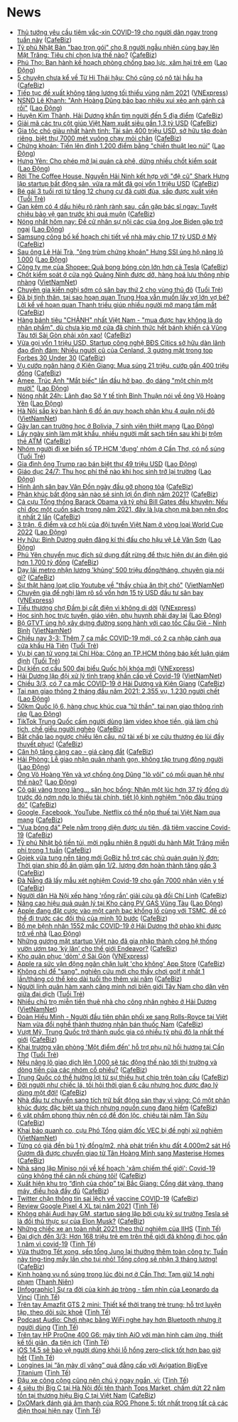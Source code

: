 # News

- [Thủ tướng yêu cầu tiêm vắc-xin COVID-19 cho người dân ngay trong tuần này](https://cafebiz.vn/thu-tuong-yeu-cau-tiem-vac-xin-covid-19-cho-nguoi-dan-ngay-trong-tuan-nay-20210303213326951.chn) ([CafeBiz](https://cafebiz.vn))
- [Tỷ phú Nhật Bản "bao trọn gói" cho 8 người ngẫu nhiên cùng bay lên Mặt Trăng: Tiêu chí chọn lựa thế nào?](https://cafebiz.vn/ty-phu-nhat-ban-bao-tron-goi-cho-8-nguoi-ngau-nhien-cung-bay-len-mat-trang-tieu-chi-chon-lua-the-nao-20210303211714315.chn) ([CafeBiz](https://cafebiz.vn))
- [Phú Thọ: Ban hành kế hoạch phòng chống bạo lực, xâm hại trẻ em](https://laodong.vn/giao-duc/phu-tho-ban-hanh-ke-hoach-phong-chong-bao-luc-xam-hai-tre-em-885538.ldo) ([Lao Động](https://laodong.vn))
- [5 chuyện chưa kể về Từ Hi Thái hậu: Chó cũng có nô tài hầu hạ](https://cafebiz.vn/5-chuyen-chua-ke-ve-tu-hi-thai-hau-cho-cung-co-no-tai-hau-ha-20210303211240595.chn) ([CafeBiz](https://cafebiz.vn))
- [Tiếp tục đề xuất không tăng lương tối thiểu vùng năm 2021](https://vnexpress.net/tiep-tuc-de-xuat-khong-tang-luong-toi-thieu-vung-nam-2021-4243125.html) ([VNExpress](https://vnexpress.net))
- [NSND Lê Khanh: &quot;Anh Hoàng Dũng bảo bao nhiêu xui xẻo anh gánh cả rồi&quot;](https://laodong.vn/van-hoa/nsnd-le-khanh-anh-hoang-dung-bao-bao-nhieu-xui-xeo-anh-ganh-ca-roi-885494.ldo) ([Lao Động](https://laodong.vn))
- [Huyện Kim Thành, Hải Dương khẩn tìm người đến 5 địa điểm](https://cafebiz.vn/huyen-kim-thanh-hai-duong-khan-tim-nguoi-den-5-dia-diem-20210303212435962.chn) ([CafeBiz](https://cafebiz.vn))
- [Giải mã các trụ cột giúp Việt Nam xuất siêu gần 1,3 tỷ USD](https://cafebiz.vn/giai-ma-cac-tru-cot-giup-viet-nam-xuat-sieu-gan-13-ty-usd-20210303211913061.chn) ([CafeBiz](https://cafebiz.vn))
- [Gia tộc chó giàu nhất hành tinh: Tài sản 400 triệu USD, sở hữu tập đoàn riêng, biệt thự 7000 mét vuông chạy mỏi chân](https://cafebiz.vn/gia-toc-cho-giau-nhat-hanh-tinh-tai-san-400-trieu-usd-so-huu-tap-doan-rieng-biet-thu-7000-met-vuong-chay-moi-chan-20210303211327239.chn) ([CafeBiz](https://cafebiz.vn))
- [Chứng khoán: Tiến lên đỉnh 1.200 điểm bằng &quot;chiến thuật leo núi”](https://laodong.vn/kinh-te/chung-khoan-tien-len-dinh-1200-diem-bang-chien-thuat-leo-nui-885533.ldo) ([Lao Động](https://laodong.vn))
- [Hưng Yên: Cho phép mở lại quán cà phê, dừng nhiều chốt kiểm soát](https://laodong.vn/xa-hoi/hung-yen-cho-phep-mo-lai-quan-ca-phe-dung-nhieu-chot-kiem-soat-885543.ldo) ([Lao Động](https://laodong.vn))
- [Rời The Coffee House, Nguyễn Hải Ninh kết hợp với "đệ cũ" Shark Hưng lập startup bất động sản, vừa ra mắt đã gọi vốn 1 triệu USD](https://cafebiz.vn/roi-the-coffee-house-nguyen-hai-ninh-ket-hop-voi-de-cu-shark-hung-lap-startup-bat-dong-san-vua-ra-mat-da-goi-von-1-trieu-usd-20210303210923034.chn) ([CafeBiz](https://cafebiz.vn))
- [Bé gái 3 tuổi rơi từ tầng 12 chung cư đã cười đùa, sắp được xuất viện](https://tuoitre.vn/be-gai-3-tuoi-roi-tu-tang-12-chung-cu-da-cuoi-dua-sap-duoc-xuat-vien-20210303201012996.htm) ([Tuổi Trẻ](https://tuoitre.vn))
- [Gan kém có 4 dấu hiệu rõ rành rành sau, cần gặp bác sĩ ngay: Tuyệt chiêu bảo vệ gan trước khi quá muộn](https://cafebiz.vn/gan-kem-co-4-dau-hieu-ro-ranh-ranh-sau-can-gap-bac-si-ngay-tuyet-chieu-bao-ve-gan-truoc-khi-qua-muon-20210303174825.chn) ([CafeBiz](https://cafebiz.vn))
- [Nóng nhất hôm nay: Đề cử nhân sự nội các của ông Joe Biden gặp trở ngại](https://laodong.vn/video-the-gioi/nong-nhat-hom-nay-de-cu-nhan-su-noi-cac-cua-ong-joe-biden-gap-tro-ngai-885505.ldo) ([Lao Động](https://laodong.vn))
- [Samsung công bố kế hoạch chi tiết về nhà máy chip 17 tỷ USD ở Mỹ](https://cafebiz.vn/samsung-cong-bo-ke-hoach-chi-tiet-ve-nha-may-chip-17-ty-usd-o-my-20210303204611026.chn) ([CafeBiz](https://cafebiz.vn))
- [Sau ông Lê Hải Trà, &quot;ông trùm chứng khoán&quot; Hưng SSI ủng hộ nâng lô 1.000](https://laodong.vn/kinh-te/sau-ong-le-hai-tra-ong-trum-chung-khoan-hung-ssi-ung-ho-nang-lo-1000-885429.ldo) ([Lao Động](https://laodong.vn))
- [Công ty mẹ của Shopee: Quả bong bóng còn lớn hơn cả Tesla](https://cafebiz.vn/cong-ty-me-cua-shopee-qua-bong-bong-con-lon-hon-ca-tesla-20210303200844266.chn) ([CafeBiz](https://cafebiz.vn))
- [Chốt kiểm soát ở cửa ngõ Quảng Ninh được dỡ, hàng hoá lưu thông nhịp nhàng](http://vietnamnet.vn/vn/thoi-su/chot-kiem-soat-o-cua-ngo-quang-ninh-duoc-do-hang-hoa-luu-thong-nhip-nhang-717020.html) ([VietNamNet](https://vietnamnet.vn))
- [Chuyên gia kiến nghị sớm có sân bay thứ 2 cho vùng thủ đô](https://tuoitre.vn/chuyen-gia-kien-nghi-som-co-san-bay-thu-2-cho-vung-thu-do-20210303173604754.htm) ([Tuổi Trẻ](https://tuoitre.vn))
- [Đã bị tịnh thân, tại sao hoạn quan Trung Hoa vẫn muốn lấy vợ lớn vợ bé? Lời kể về hoạn quan Thanh triều giúp nhiều người mở mang tầm mắt](https://cafebiz.vn/da-bi-tinh-than-tai-sao-hoan-quan-trung-hoa-van-muon-lay-vo-lon-vo-be-loi-ke-ve-hoan-quan-thanh-trieu-giup-nhieu-nguoi-mo-mang-tam-mat-20210303173656499.chn) ([CafeBiz](https://cafebiz.vn))
- [Hàng bánh tiêu "CHẢNH" nhất Việt Nam - "mua được hay không là do nhân phẩm", dù chưa kịp mở cửa đã chính thức hết bánh khiến cả Vũng Tàu tới Sài Gòn phải xôn xao!](https://cafebiz.vn/hang-banh-tieu-chanh-nhat-viet-nam-mua-duoc-hay-khong-la-do-nhan-pham-du-chua-kip-mo-cua-da-chinh-thuc-het-banh-khien-ca-vung-tau-toi-sai-gon-phai-xon-xao-20210303200706109.chn) ([CafeBiz](https://cafebiz.vn))
- [Vừa gọi vốn 1 triệu USD, Startup công nghệ BĐS Citics sở hữu dàn lãnh đạo đình đám: Nhiều người cũ của Cenland, 3 gương mặt trong top Forbes 30 Under 30](https://cafebiz.vn/vua-goi-von-1-trieu-usd-startup-cong-nghe-bds-citics-so-huu-dan-lanh-dao-dinh-dam-nhieu-nguoi-cu-cua-cenland-3-guong-mat-trong-top-forbes-30-under-30-20210303200354532.chn) ([CafeBiz](https://cafebiz.vn))
- [Vụ cướp ngân hàng ở Kiên Giang: Mua súng 21 triệu, cướp gần 400 triệu đồng](https://cafebiz.vn/vu-cuop-ngan-hang-o-kien-giang-mua-sung-21-trieu-cuop-gan-400-trieu-dong-20210303175034574.chn) ([CafeBiz](https://cafebiz.vn))
- [Amee, Trúc Anh &quot;Mắt biếc&quot; lần đầu hở bạo, đọ dáng &quot;một chín một mười&quot;](https://laodong.vn/photo/amee-truc-anh-mat-biec-lan-dau-ho-bao-do-dang-mot-chin-mot-muoi-885233.ldo) ([Lao Động](https://laodong.vn))
- [Nóng nhất 24h: Lãnh đạo Sở Y tế tỉnh Bình Thuận nói về ông Võ Hoàng Yên](https://laodong.vn/video-thoi-su/nong-nhat-24h-lanh-dao-so-y-te-tinh-binh-thuan-noi-ve-ong-vo-hoang-yen-885487.ldo) ([Lao Động](https://laodong.vn))
- [Hà Nội sắp ký ban hành 6 đồ án quy hoạch phân khu 4 quận nội đô](http://vietnamnet.vn/vn/thoi-su/ha-noi-sap-ky-ban-hanh-6-do-an-quy-hoach-phan-khu-4-quan-noi-do-717018.html) ([VietNamNet](https://vietnamnet.vn))
- [Gãy lan can trường học ở Bolivia, 7 sinh viên thiệt mạng](https://laodong.vn/the-gioi/gay-lan-can-truong-hoc-o-bolivia-7-sinh-vien-thiet-mang-885531.ldo) ([Lao Động](https://laodong.vn))
- [Lấy ngày sinh làm mật khẩu, nhiều người mất sạch tiền sau khi bị trộm thẻ ATM](https://cafebiz.vn/lay-ngay-sinh-lam-mat-khau-nhieu-nguoi-mat-sach-tien-sau-khi-bi-trom-the-atm-20210303174750089.chn) ([CafeBiz](https://cafebiz.vn))
- [Nhóm người đi xe biển số TP.HCM 'đụng' nhóm ở Cần Thơ, có nổ súng](https://tuoitre.vn/nhom-nguoi-di-xe-bien-so-tp-hcm-dung-nhom-o-can-tho-co-no-sung-20210303192416812.htm) ([Tuổi Trẻ](https://tuoitre.vn))
- [Gia đình ông Trump rao bán biệt thự 49 triệu USD](https://laodong.vn/the-gioi/gia-dinh-ong-trump-rao-ban-biet-thu-49-trieu-usd-885528.ldo) ([Lao Động](https://laodong.vn))
- [Giáo dục 24/7: Thu học phí thế nào khi học sinh trở lại trường](https://laodong.vn/video/giao-duc-247-thu-hoc-phi-the-nao-khi-hoc-sinh-tro-lai-truong-885514.ldo) ([Lao Động](https://laodong.vn))
- [Hình ảnh sân bay Vân Đồn ngày đầu gỡ phong tỏa](https://cafebiz.vn/hinh-anh-san-bay-van-don-ngay-dau-go-phong-toa-2021030317422352.chn) ([CafeBiz](https://cafebiz.vn))
- [Phân khúc bất động sản nào sẽ sinh lợi ổn định năm 2021?](https://cafebiz.vn/phan-khuc-bat-dong-san-nao-se-sinh-loi-on-dinh-nam-2021-20210303173040769.chn) ([CafeBiz](https://cafebiz.vn))
- [Cả cựu Tổng thống Barack Obama và tỷ phú Bill Gates đều khuyên: Nếu chỉ đọc một cuốn sách trong năm 2021, đây là lựa chọn mà bạn nên đọc ít nhất 2 lần](https://cafebiz.vn/ca-cuu-tong-thong-barack-obama-va-ty-phu-bill-gates-deu-khuyen-neu-chi-doc-mot-cuon-sach-trong-nam-2021-day-la-lua-chon-ma-ban-nen-doc-it-nhat-2-lan-20210303171804074.chn) ([CafeBiz](https://cafebiz.vn))
- [3 trận, 6 điểm và cơ hội của đội tuyển Việt Nam ở vòng loại World Cup 2022](https://laodong.vn/bong-da/3-tran-6-diem-va-co-hoi-cua-doi-tuyen-viet-nam-o-vong-loai-world-cup-2022-885426.ldo) ([Lao Động](https://laodong.vn))
- [Hy hữu: Bình Dương quên đăng kí thi đấu cho hậu vệ Lê Văn Sơn](https://laodong.vn/bong-da/hy-huu-binh-duong-quen-dang-ki-thi-dau-cho-hau-ve-le-van-son-885512.ldo) ([Lao Động](https://laodong.vn))
- [Phú Yên chuyển mục đích sử dụng đất rừng để thực hiện dự án điện gió hơn 1.700 tỷ đồng](https://cafebiz.vn/phu-yen-chuyen-muc-dich-su-dung-dat-rung-de-thuc-hien-du-an-dien-gio-hon-1700-ty-dong-2021030317282422.chn) ([CafeBiz](https://cafebiz.vn))
- [Dạy lái metro nhận lương 'khủng' 500 triệu đồng/tháng, chuyên gia nói gì?](https://cafebiz.vn/day-lai-metro-nhan-luong-khung-500-trieu-dong-thang-chuyen-gia-noi-gi-20210303172712959.chn) ([CafeBiz](https://cafebiz.vn))
- [Sự thật hàng loạt clip Youtube về "thầy chùa ăn thịt chó"](http://vietnamnet.vn/vn/thoi-su/su-that-hang-loat-clip-youtube-ve-thay-chua-an-thit-cho-717012.html) ([VietNamNet](https://vietnamnet.vn))
- [Chuyên gia đề nghị làm rõ số vốn hơn 15 tỷ USD đầu tư sân bay](https://vnexpress.net/chuyen-gia-de-nghi-lam-ro-so-von-hon-15-ty-usd-dau-tu-san-bay-4242910.html) ([VNExpress](https://vnexpress.net))
- [Tiểu thương chợ Đầm bị cắt điện vì không di dời](https://vnexpress.net/tieu-thuong-cho-dam-bi-cat-dien-vi-khong-di-doi-4242949.html) ([VNExpress](https://vnexpress.net))
- [Học sinh học trực tuyến, giáo viên, phụ huynh phải dạy lại](https://laodong.vn/video/hoc-sinh-hoc-truc-tuyen-giao-vien-phu-huynh-phai-day-lai-885279.ldo) ([Lao Động](https://laodong.vn))
- [Bộ GTVT ủng hộ xây dựng đường song hành với cao tốc Cầu Giẽ - Ninh Bình](http://vietnamnet.vn/vn/thoi-su/an-toan-giao-thong/bo-gtvt-ung-ho-xay-dung-duong-song-hanh-voi-cao-toc-cau-gie-ninh-binh-717008.html) ([VietNamNet](https://vietnamnet.vn))
- [Chiều nay 3-3: Thêm 7 ca mắc COVID-19 mới, có 2 ca nhập cảnh qua cửa khẩu Hà Tiên](https://tuoitre.vn/chieu-nay-3-3-them-7-ca-mac-covid-19-moi-co-2-ca-nhap-canh-qua-cua-khau-ha-tien-20210303180815093.htm) ([Tuổi Trẻ](https://tuoitre.vn))
- [Vụ bị can tử vong tại Chí Hòa: Công an TP.HCM thông báo kết luận giám định](https://tuoitre.vn/vu-bi-can-tu-vong-tai-chi-hoa-cong-an-tp-hcm-thong-bao-ket-luan-giam-dinh-20210303174802139.htm) ([Tuổi Trẻ](https://tuoitre.vn))
- [Dự kiến cơ cấu 500 đại biểu Quốc hội khóa mới](https://vnexpress.net/du-kien-co-cau-500-dai-bieu-quoc-hoi-khoa-moi-4241907.html) ([VNExpress](https://vnexpress.net))
- [Hải Dương lập đội xử lý tình trạng khẩn cấp về Covid-19](http://vietnamnet.vn/vn/thoi-su/ha-i-duong-lap-doi-xu-ly-tinh-trang-khan-cap-ve-covid-19-717002.html) ([VietNamNet](https://vietnamnet.vn))
- [Chiều 3/3, có 7 ca mắc COVID-19 ở Hải Dương và Kiên Giang](https://cafebiz.vn/chieu-3-3-co-7-ca-mac-covid-19-o-hai-duong-va-kien-giang-20210303180040061.chn) ([CafeBiz](https://cafebiz.vn))
- [Tai nạn giao thông 2 tháng đầu năm 2021: 2.355 vụ, 1.230 người chết](https://laodong.vn/infographic/tai-nan-giao-thong-2-thang-dau-nam-2021-2355-vu-1230-nguoi-chet-885373.ldo) ([Lao Động](https://laodong.vn))
- [50km Quốc lộ 6, hàng chục khúc cua &quot;tử thần&quot;, tai nạn giao thông rình rập](https://laodong.vn/video/50km-quoc-lo-6-hang-chuc-khuc-cua-tu-than-tai-nan-giao-thong-rinh-rap-885285.ldo) ([Lao Động](https://laodong.vn))
- [TikTok Trung Quốc cấm người dùng làm video khoe tiền, giả làm chủ tịch, chế giễu người nghèo](https://cafebiz.vn/tiktok-trung-quoc-cam-nguoi-dung-lam-video-khoe-tien-gia-lam-chu-tich-che-gieu-nguoi-ngheo-20210303153339092.chn) ([CafeBiz](https://cafebiz.vn))
- [Bất chấp lao ngược chiều lên cầu, nữ tài xế bị xe cứu thương ép lùi đầy thuyết phục!](https://cafebiz.vn/bat-chap-lao-nguoc-chieu-len-cau-nu-tai-xe-bi-xe-cuu-thuong-ep-lui-day-thuyet-phuc-20210303173222147.chn) ([CafeBiz](https://cafebiz.vn))
- [Căn hộ tầng càng cao - giá càng đắt](https://cafebiz.vn/can-ho-tang-cang-cao-gia-cang-dat-20210303095738323.chn) ([CafeBiz](https://cafebiz.vn))
- [Hải Phòng: Lễ giao nhận quân nhanh gọn, không tập trung đông người](https://laodong.vn/video/hai-phong-le-giao-nhan-quan-nhanh-gon-khong-tap-trung-dong-nguoi-885305.ldo) ([Lao Động](https://laodong.vn))
- [Ông Võ Hoàng Yên và vợ chồng ông Dũng &quot;lò vôi&quot; có mối quan hệ như thế nào?](https://laodong.vn/video/ong-vo-hoang-yen-va-vo-chong-ong-dung-lo-voi-co-moi-quan-he-nhu-the-nao-885314.ldo) ([Lao Động](https://laodong.vn))
- [Cô gái vàng trong làng... săn học bổng: Nhận một lúc hơn 37 tỷ đồng dù trước đó nơm nớp lo thiếu tài chính, tiết lộ kinh nghiệm "nộp đâu trúng đó"](https://cafebiz.vn/co-gai-vang-trong-lang-san-hoc-bong-nhan-mot-luc-hon-37-ty-dong-du-truoc-do-nom-nop-lo-thieu-tai-chinh-tiet-lo-kinh-nghiem-nop-dau-trung-do-20210303172106918.chn) ([CafeBiz](https://cafebiz.vn))
- [Google, Facebook, YouTube, Netflix có thể nộp thuế tại Việt Nam qua mạng](https://cafebiz.vn/google-facebook-youtube-netflix-co-the-nop-thue-tai-viet-nam-qua-mang-20210303172040537.chn) ([CafeBiz](https://cafebiz.vn))
- ["Vua bóng đá" Pele nằm trong diện được ưu tiên, đã tiêm vaccine Covid-19](https://cafebiz.vn/vua-bong-da-pele-nam-trong-dien-duoc-uu-tien-da-tiem-vaccine-covid-19-20210303171130149.chn) ([CafeBiz](https://cafebiz.vn))
- [Tỷ phú Nhật bỏ tiền túi, mời ngẫu nhiên 8 người du hành Mặt Trăng miễn phí trong 1 tuần](https://cafebiz.vn/ty-phu-nhat-bo-tien-tui-moi-ngau-nhien-8-nguoi-du-hanh-mat-trang-mien-phi-trong-1-tuan-20210303153205818.chn) ([CafeBiz](https://cafebiz.vn))
- [Gojek vừa tung nền tảng mới GoBiz hỗ trợ các chủ quán quản lý đơn: Thời gian ship đồ ăn giảm gần 1/2, lượng đơn hoàn thành tăng gấp 3](https://cafebiz.vn/gojek-vua-tung-nen-tang-moi-gobiz-ho-tro-cac-chu-quan-quan-ly-don-thoi-gian-ship-do-an-giam-gan-1-2-luong-don-hoan-thanh-tang-gap-3-20210303162555509.chn) ([CafeBiz](https://cafebiz.vn))
- [Đà Nẵng đã lấy mẫu xét nghiệm Covid-19 cho gần 7000 nhân viên y tế](https://cafebiz.vn/da-nang-da-lay-mau-xet-nghiem-covid-19-cho-gan-7000-nhan-vien-y-te-20210303164326012.chn) ([CafeBiz](https://cafebiz.vn))
- [Người dân Hà Nội xếp hàng 'rồng rắn' giải cứu gà đồi Chí Linh](https://cafebiz.vn/nguoi-dan-ha-noi-xep-hang-rong-ran-giai-cuu-ga-doi-chi-linh-20210303164221623.chn) ([CafeBiz](https://cafebiz.vn))
- [Nâng cao hiệu quả quản lý tại Kho cảng PV GAS Vũng Tàu](https://laodong.vn/thong-tin-doanh-nghiep/nang-cao-hieu-qua-quan-ly-tai-kho-cang-pv-gas-vung-tau-885384.ldo) ([Lao Động](https://laodong.vn))
- [Apple đang đặt cược vào một canh bạc khổng lồ cùng với TSMC, để có thể đi trước các đối thủ của mình 10 bước](https://cafebiz.vn/apple-dang-dat-cuoc-vao-mot-canh-bac-khong-lo-cung-voi-tsmc-de-co-the-di-truoc-cac-doi-thu-cua-minh-10-buoc-20210303152955363.chn) ([CafeBiz](https://cafebiz.vn))
- [Bố mẹ bệnh nhân 1552 mắc COVID-19 ở Hải Dương thở phào khi được trở về nhà](https://laodong.vn/video/bo-me-benh-nhan-1552-mac-covid-19-o-hai-duong-tho-phao-khi-duoc-tro-ve-nha-885352.ldo) ([Lao Động](https://laodong.vn))
- [Những gương mặt startup Việt nào đã gia nhập thành công hệ thống vườn ươm tạo ‘kỳ lân’ cho thế giới Endeavor?](https://cafebiz.vn/nhung-guong-mat-startup-viet-nao-da-gia-nhap-thanh-cong-he-thong-vuon-uom-tao-ky-lan-cho-the-gioi-endeavor-20210303152359675.chn) ([CafeBiz](https://cafebiz.vn))
- [Kho quân phục 'dỏm' ở Sài Gòn](https://vnexpress.net/kho-quan-phuc-dom-o-sai-gon-4243003.html) ([VNExpress](https://vnexpress.net))
- [Apple ra sức vận động ngăn chặn luật 'cho không' App Store](https://cafebiz.vn/apple-ra-suc-van-dong-ngan-chan-luat-cho-khong-app-store-20210303140055233.chn) ([CafeBiz](https://cafebiz.vn))
- [Không chỉ để "sang", nghiên cứu mới cho thấy chơi golf ít nhất 1 lần/tháng có thể kéo dài tuổi thọ thêm vài năm](https://cafebiz.vn/khong-chi-de-sang-nghien-cuu-moi-cho-thay-choi-golf-it-nhat-1-lan-thang-co-the-keo-dai-tuoi-tho-them-vai-nam-20210303153340329.chn) ([CafeBiz](https://cafebiz.vn))
- [Người lính quân hàm xanh căng mình nơi biên giới Tây Nam cho dân yên giữa đại dịch](https://tuoitre.vn/nguoi-linh-quan-ham-xanh-cang-minh-noi-bien-gioi-tay-nam-cho-dan-yen-giua-dai-dich-20210303150745052.htm) ([Tuổi Trẻ](https://tuoitre.vn))
- [Nhiều chủ trọ miễn tiền thuê nhà cho công nhân nghèo ở Hải Dương](http://vietnamnet.vn/vn/thoi-su/nhieu-chu-tro-mien-tien-thue-nha-cho-cong-nhan-ngheo-o-hai-duong-716857.html) ([VietNamNet](https://vietnamnet.vn))
- [Đoàn Hiếu Minh - Người đầu tiên phân phối xe sang Rolls-Royce tại Việt Nam vừa đổi nghề thành thương nhân bán thuốc Nam](https://cafebiz.vn/doan-hieu-minh-nguoi-dau-tien-phan-phoi-xe-sang-rolls-royce-tai-viet-nam-vua-doi-nghe-thanh-thuong-nhan-ban-thuoc-nam-20210303145439796.chn) ([CafeBiz](https://cafebiz.vn))
- [Vượt Mỹ, Trung Quốc trở thành quốc gia có nhiều tỷ phú đô la nhất thế giới](https://cafebiz.vn/vuot-my-trung-quoc-tro-thanh-quoc-gia-co-nhieu-ty-phu-do-la-nhat-the-gioi-20210303152648136.chn) ([CafeBiz](https://cafebiz.vn))
- [Khai trương văn phòng 'Một điểm đến' hỗ trợ phụ nữ hồi hương tại Cần Thơ](https://tuoitre.vn/khai-truong-van-phong-mot-diem-den-ho-tro-phu-nu-hoi-huong-tai-can-tho-20210303150501891.htm) ([Tuổi Trẻ](https://tuoitre.vn))
- [Nếu nâng lô giao dịch lên 1.000 sẽ tác động thế nào tới thị trường và dòng tiền của các nhóm cổ phiếu?](https://cafebiz.vn/neu-nang-lo-giao-dich-len-1000-se-tac-dong-the-nao-toi-thi-truong-va-dong-tien-cua-cac-nhom-co-phieu-20210303153646527.chn) ([CafeBiz](https://cafebiz.vn))
- [Trung Quốc có thể hưởng lợi từ sự thiếu hụt chip trên toàn cầu](https://cafebiz.vn/trung-quoc-co-the-huong-loi-tu-su-thieu-hut-chip-tren-toan-cau-20210303135535348.chn) ([CafeBiz](https://cafebiz.vn))
- [Đời người như chiếc lá, tôi hỏi thời gian 6 câu nhưng học được đạo lý dùng một đời!](https://cafebiz.vn/doi-nguoi-nhu-chiec-la-toi-hoi-thoi-gian-6-cau-nhung-hoc-duoc-dao-ly-dung-mot-doi-20210301232643549.chn) ([CafeBiz](https://cafebiz.vn))
- [Nhà đầu tư chuyển sang tích trữ bất động sản thay vì vàng: Có một phân khúc được đặc biệt ưa thích nhưng nguồn cung đang hiếm](https://cafebiz.vn/nha-dau-tu-chuyen-sang-tich-tru-bat-dong-san-thay-vi-vang-co-mot-phan-khuc-duoc-dac-biet-ua-thich-nhung-nguon-cung-dang-hiem-20210303104345694.chn) ([CafeBiz](https://cafebiz.vn))
- [6 vật phẩm phong thủy nên có để đón lộc, chiêu tài năm Tân Sửu](https://cafebiz.vn/6-vat-pham-phong-thuy-nen-co-de-don-loc-chieu-tai-nam-tan-suu-20210303150130874.chn) ([CafeBiz](https://cafebiz.vn))
- [Khai báo quanh co, cựu Phó Tổng giám đốc VEC bị đề nghị xử nghiêm](http://vietnamnet.vn/vn/thoi-su/khai-bao-quanh-co-cuu-pho-tong-giam-doc-vec-bi-de-nghi-xu-nghiem-716916.html) ([VietNamNet](https://vietnamnet.vn))
- [Từng có giá đền bù 1 tỷ đồng/m2, nhà phát triển khu đất 4.000m2 sát Hồ Gươm đã được chuyển giao từ Tân Hoàng Minh sang Masterise Homes](https://cafebiz.vn/tung-co-gia-den-bu-1-ty-dong-m2-nha-phat-trien-khu-dat-4000m2-sat-ho-guom-da-duoc-chuyen-giao-tu-tan-hoang-minh-sang-masterise-homes-20210303152021957.chn) ([CafeBiz](https://cafebiz.vn))
- [Nhà sáng lập Miniso nói về kế hoạch 'xâm chiếm thế giới': Covid-19 cũng không thể cản nổi chúng tôi!](https://cafebiz.vn/nha-sang-lap-miniso-noi-ve-ke-hoach-xam-chiem-the-gioi-covid-19-cung-khong-the-can-noi-chung-toi-20210303151149887.chn) ([CafeBiz](https://cafebiz.vn))
- [Xuất hiện khu trọ “đỉnh của chóp” tại Bắc Giang: Cổng dát vàng, thang máy, điều hoà đầy đủ](https://cafebiz.vn/xuat-hien-khu-tro-dinh-cua-chop-tai-bac-giang-cong-dat-vang-thang-may-dieu-hoa-day-du-20210303150910939.chn) ([CafeBiz](https://cafebiz.vn))
- [Twitter chặn thông tin sai lệch về vaccine COVID-19](https://cafebiz.vn/twitter-chan-thong-tin-sai-lech-ve-vaccine-covid-19-20210303135343618.chn) ([CafeBiz](https://cafebiz.vn))
- [Review Google Pixel 4 XL tại năm 2021](https://tinhte.vn/thread/review-google-pixel-4-xl-tai-nam-2021.3282148/) ([Tinh Tế](https://tinhte.vn))
- [Không phải Audi hay GM, startup sáng lập bởi cựu kỹ sư trưởng Tesla sẽ là đối thủ thực sự của Elon Musk?](https://cafebiz.vn/khong-phai-audi-hay-gm-startup-sang-lap-boi-cuu-ky-su-truong-tesla-se-la-doi-thu-thuc-su-cua-elon-musk-20210303103558554.chn) ([CafeBiz](https://cafebiz.vn))
- [Những chiếc xe an toàn nhất 2021 theo thử nghiệm của IIHS](https://tinhte.vn/thread/nhung-chiec-xe-an-toan-nhat-2021-theo-thu-nghiem-cua-iihs.3285552/) ([Tinh Tế](https://tinhte.vn))
- [Đại dịch đến 3/3: Hơn 168 triệu trẻ em trên thế giới đã không đi học gần 1 năm vì covid-19](https://tinhte.vn/thread/dai-dich-den-3-3-hon-168-trieu-tre-em-tren-the-gioi-da-khong-di-hoc-gan-1-nam-vi-covid-19.3286841/) ([Tinh Tế](https://tinhte.vn))
- [Vừa thưởng Tết xong, sếp tổng Juno lại thưởng thêm toàn công ty: Tuần này ting-ting mấy lần cho tụi nhỏ! Tổng cộng sẽ nhận 3 tháng lương!](https://cafebiz.vn/vua-thuong-tet-xong-sep-tong-juno-lai-thuong-them-toan-cong-ty-tuan-nay-ting-ting-may-lan-cho-tui-nho-tong-cong-se-nhan-3-thang-luong-20210303125726046.chn) ([CafeBiz](https://cafebiz.vn))
- [Kinh hoàng vụ nổ súng trong lúc đòi nợ ở Cần Thơ: Tạm giữ 14 nghi phạm](https://thanhnien.vn/thoi-su/kinh-hoang-vu-no-sung-trong-luc-doi-no-o-can-tho-tam-giu-14-nghi-pham-1349186.html) ([Thanh Niên](https://thanhnien.vn))
- [[Infographic] Sự ra đời của kính áp tròng - tầm nhìn của Leonardo da Vinci](https://tinhte.vn/thread/infographic-su-ra-doi-cua-kinh-ap-trong-tam-nhin-cua-leonardo-da-vinci.3263972/) ([Tinh Tế](https://tinhte.vn))
- [Trên tay Amazfit GTS 2 mini: Thiết kế thời trang trẻ trung; hỗ trợ luyện tập, theo dõi sức khoẻ](https://tinhte.vn/thread/tren-tay-amazfit-gts-2-mini-thiet-ke-thoi-trang-tre-trung-ho-tro-luyen-tap-theo-doi-suc-khoe.3286366/) ([Tinh Tế](https://tinhte.vn))
- [Podcast Audio: Chơi nhạc bằng WiFi nghe hay hơn Bluetooth nhưng ít người dùng](https://tinhte.vn/thread/podcast-audio-choi-nhac-bang-wifi-nghe-hay-hon-bluetooth-nhung-it-nguoi-dung.3260218/) ([Tinh Tế](https://tinhte.vn))
- [Trên tay HP ProOne 400 G6: máy tính AiO với màn hình cảm ứng, thiết kế tối giản, đa tiện ích](https://tinhte.vn/thread/tren-tay-hp-proone-400-g6-may-tinh-aio-voi-man-hinh-cam-ung-thiet-ke-toi-gian-da-tien-ich.3285725/) ([Tinh Tế](https://tinhte.vn))
- [iOS 14.5 sẽ bảo vệ người dùng khỏi lỗ hổng zero-click tốt hơn bao giờ hết](https://tinhte.vn/thread/ios-14-5-se-bao-ve-nguoi-dung-khoi-lo-hong-zero-click-tot-hon-bao-gio-het.3281625/) ([Tinh Tế](https://tinhte.vn))
- [Longines lại “ăn mày dĩ vãng” quá đẳng cấp với Avigation BigEye Titanium](https://tinhte.vn/thread/longines-lai-an-may-di-vang-qua-dang-cap-voi-avigation-bigeye-titanium.3278804/) ([Tinh Tế](https://tinhte.vn))
- [Đậu xe công cộng cũng nên chú ý ngay ngắn, vì:](https://tinhte.vn/thread/dau-xe-cong-cong-cung-nen-chu-y-ngay-ngan-vi.3267853/) ([Tinh Tế](https://tinhte.vn))
- [4 siêu thị Big C tại Hà Nội đổi tên thành Tops Market, chấm dứt 22 năm tồn tại thương hiệu Big C tại Việt Nam](https://cafebiz.vn/4-sieu-thi-big-c-tai-ha-noi-doi-ten-thanh-tops-market-cham-dut-22-nam-ton-tai-thuong-hieu-big-c-tai-viet-nam-20210303131848948.chn) ([CafeBiz](https://cafebiz.vn))
- [DxOMark đánh giá âm thanh của ROG Phone 5: tốt nhất trong tất cả các điện thoại hiện nay](https://tinhte.vn/thread/dxomark-danh-gia-am-thanh-cua-rog-phone-5-tot-nhat-trong-tat-ca-cac-dien-thoai-hien-nay.3281179/) ([Tinh Tế](https://tinhte.vn))
